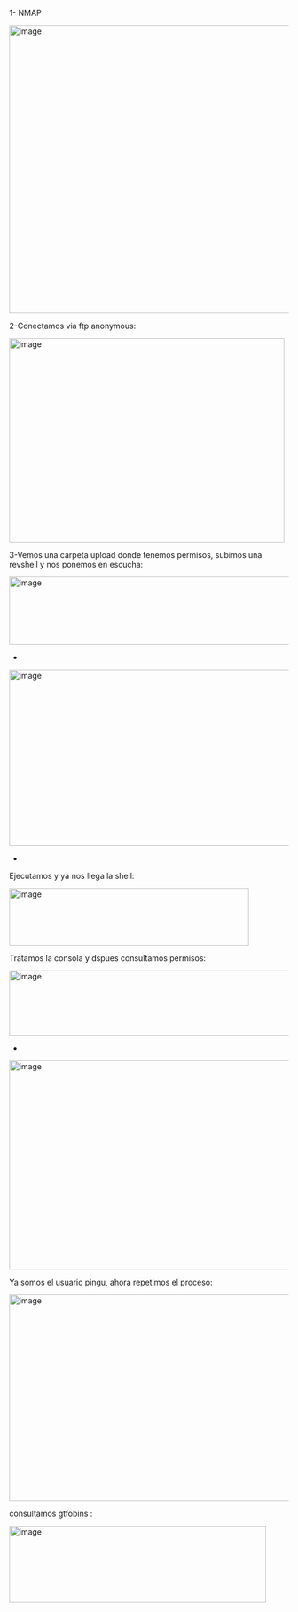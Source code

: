 1- NMAP

<img width="632" height="518" alt="image" src="https://github.com/user-attachments/assets/f5b175fa-f09e-4acc-af51-badf22fd08d2" />

2-Conectamos via ftp anonymous:

<img width="496" height="367" alt="image" src="https://github.com/user-attachments/assets/dcaf15c6-baa4-483d-8e09-17a9c41e18cd" />

3-Vemos una carpeta upload donde tenemos permisos, subimos una revshell y nos ponemos en escucha:

<img width="744" height="122" alt="image" src="https://github.com/user-attachments/assets/b30fc2ee-7db1-4214-89f2-2384f75cb65b" />

-

<img width="769" height="317" alt="image" src="https://github.com/user-attachments/assets/e7651204-dfd6-4979-8516-f159b7193380" />

-

Ejecutamos y ya nos llega la shell:

<img width="432" height="103" alt="image" src="https://github.com/user-attachments/assets/9c1a9e2c-276b-4cc2-9c9e-0f85b88f1374" />

Tratamos la consola y dspues consultamos permisos:

<img width="759" height="117" alt="image" src="https://github.com/user-attachments/assets/e8fa9965-5d51-4c7a-ad5f-6c33602597a4" />

-

<img width="543" height="376" alt="image" src="https://github.com/user-attachments/assets/53b2a625-b4a2-4457-82bc-4fbc47c353f1" />

Ya somos el usuario pingu, ahora repetimos el proceso:

<img width="603" height="371" alt="image" src="https://github.com/user-attachments/assets/a31a43a6-f20f-4540-be2e-c9a63c9e0591" />

consultamos gtfobins :

<img width="463" height="138" alt="image" src="https://github.com/user-attachments/assets/5361eb9c-7072-41e8-9761-def22bf88c70" />
